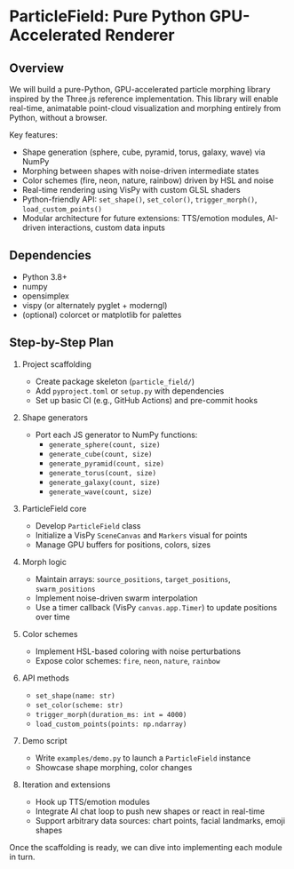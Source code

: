# ParticleField: Pure Python GPU-Accelerated Renderer

## Overview

We will build a pure-Python, GPU-accelerated particle morphing library inspired by the Three.js reference implementation. This library will enable real-time, animatable point-cloud visualization and morphing entirely from Python, without a browser.

Key features:
- Shape generation (sphere, cube, pyramid, torus, galaxy, wave) via NumPy
- Morphing between shapes with noise-driven intermediate states
- Color schemes (fire, neon, nature, rainbow) driven by HSL and noise
- Real-time rendering using VisPy with custom GLSL shaders
- Python-friendly API: `set_shape()`, `set_color()`, `trigger_morph()`, `load_custom_points()`
- Modular architecture for future extensions: TTS/emotion modules, AI-driven interactions, custom data inputs

## Dependencies

- Python 3.8+
- numpy
- opensimplex
- vispy (or alternately pyglet + moderngl)
- (optional) colorcet or matplotlib for palettes

## Step-by-Step Plan

1. Project scaffolding
   - Create package skeleton (`particle_field/`)
   - Add `pyproject.toml` or `setup.py` with dependencies
   - Set up basic CI (e.g., GitHub Actions) and pre-commit hooks

2. Shape generators
   - Port each JS generator to NumPy functions:
     - `generate_sphere(count, size)`
     - `generate_cube(count, size)`
     - `generate_pyramid(count, size)`
     - `generate_torus(count, size)`
     - `generate_galaxy(count, size)`
     - `generate_wave(count, size)`

3. ParticleField core
   - Develop `ParticleField` class
   - Initialize a VisPy `SceneCanvas` and `Markers` visual for points
   - Manage GPU buffers for positions, colors, sizes

4. Morph logic
   - Maintain arrays: `source_positions`, `target_positions`, `swarm_positions`
   - Implement noise-driven swarm interpolation
   - Use a timer callback (VisPy `canvas.app.Timer`) to update positions over time

5. Color schemes
   - Implement HSL-based coloring with noise perturbations
   - Expose color schemes: `fire`, `neon`, `nature`, `rainbow`

6. API methods
   - `set_shape(name: str)`
   - `set_color(scheme: str)`
   - `trigger_morph(duration_ms: int = 4000)`
   - `load_custom_points(points: np.ndarray)`

7. Demo script
   - Write `examples/demo.py` to launch a `ParticleField` instance
   - Showcase shape morphing, color changes

8. Iteration and extensions
   - Hook up TTS/emotion modules
   - Integrate AI chat loop to push new shapes or react in real-time
   - Support arbitrary data sources: chart points, facial landmarks, emoji shapes

Once the scaffolding is ready, we can dive into implementing each module in turn.